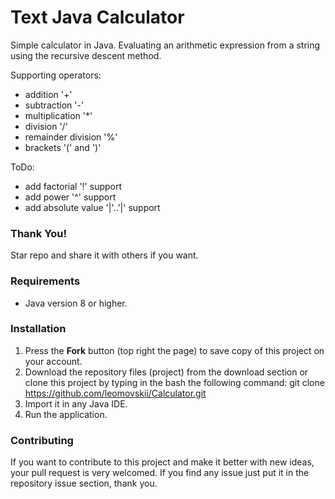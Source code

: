 # Text Java Calculator
Simple calculator in Java. Evaluating an arithmetic expression from a string using the recursive descent method.

Supporting operators:
* addition '+'
* subtraction '-'
* multiplication '*'
* division '/'
* remainder division '%'
* brackets '(' and ')'

ToDo:
* add factorial '!' support
* add power '^' support
* add absolute value '|'..'|' support

### Thank You!
Star repo and share it with others if you want.

### Requirements
* Java version 8 or higher.

### Installation
1. Press the **Fork** button (top right the page) to save copy of this project on your account.
2. Download the repository files (project) from the download section or clone this project by typing in the bash the following command:
       git clone https://github.com/leomovskii/Calculator.git
3. Import it in any Java IDE.
4. Run the application.

### Contributing
If you want to contribute to this project and make it better with new ideas, your pull request is very welcomed.
If you find any issue just put it in the repository issue section, thank you.
